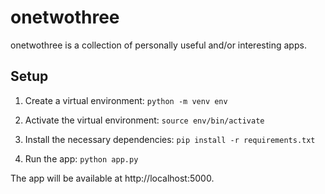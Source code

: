 # onetwothree

onetwothree is a collection of personally useful and/or interesting apps.

## Setup

1. Create a virtual environment:
    `python -m venv env`

2. Activate the virtual environment:
    `source env/bin/activate`

3. Install the necessary dependencies:
    `pip install -r requirements.txt`

4. Run the app:
    `python app.py`

The app will be available at http://localhost:5000.
